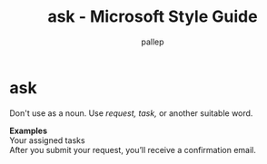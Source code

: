 ﻿---
title: ask - Microsoft Style Guide
author: pallep
ms.author: pallep
ms.date: 1/19/2018
ms.topic: article
ms.prod: non-product-specific
---

# ask

Don't use as a noun. Use *request, task,* or another suitable word.

**Examples**  
Your assigned tasks  
After you submit your request, you’ll receive a confirmation email.
